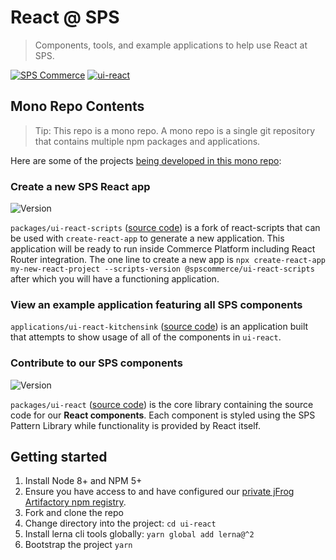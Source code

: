 # React @ SPS

> Components, tools, and example applications to help use React at SPS.

[![SPS Commerce](https://img.shields.io/badge/sps-commerce-0097cc.svg?style=flat-square&colorA=62686b)](https://www.spscommerce.com) [![ui-react](https://drone.bdp-core.com/api/badges/SPSCommerce/ui-react/status.svg)](https://drone.bdp-core.com/SPSCommerce/ui-react) 

## Mono Repo Contents

> Tip: This repo is a mono repo. A mono repo is a single git repository that contains multiple npm packages and applications.

Here are some of the projects [being developed in this mono repo](MONOREPO.md):

### Create a new SPS React app

![Version](https://sps-badges.now.sh/@spscommerce/ui-react-scripts)

`packages/ui-react-scripts` ([source code](https://github.com/SPSCommerce/ui-react/tree/master/packages/ui-react-scripts)) is a fork of react-scripts that can be used with `create-react-app` to generate a new application. This application will be ready to run inside Commerce Platform including React Router integration. The one line to create a new app is `npx create-react-app my-new-react-project --scripts-version @spscommerce/ui-react-scripts` after which you will have a functioning application.

### View an example application featuring all SPS components

`applications/ui-react-kitchensink` ([source code](https://github.com/SPSCommerce/ui-react/tree/master/applications/ui-react-kitchensink)) is an application built that attempts to show usage of all of the components in `ui-react`.

### Contribute to our SPS components

![Version](https://sps-badges.now.sh/@spscommerce/ui-react)

`packages/ui-react` ([source code](https://github.com/SPSCommerce/ui-react/tree/master/packages/ui-react)) is the core library containing the source code for our **React components**. Each component is styled using the SPS Pattern Library while functionality is provided by React itself.

## Getting started

1.  Install Node 8+ and NPM 5+
1.  Ensure you have access to and have configured our [private jFrog Artifactory npm registry](https://atlassian.spscommerce.com/wiki/display/STM/Getting+started+with+private+NPM+packages+in+jFrog+Artifactory).
1.  Fork and clone the repo
1.  Change directory into the project: `cd ui-react`
1.  Install lerna cli tools globally: `yarn global add lerna@^2`
1.  Bootstrap the project `yarn`
